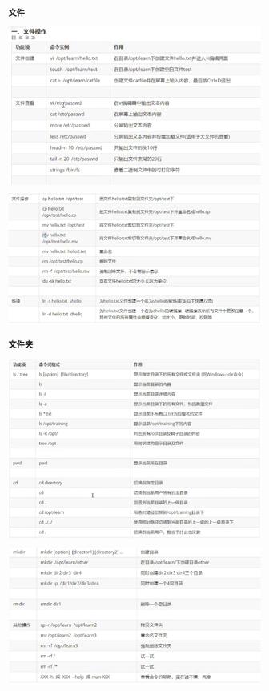### 文件

![image-20240212202429278](https://raw.githubusercontent.com/iooiAsrr/picture/main/Typora/image-20240212202429278.png)

![image-20240212205113215](https://raw.githubusercontent.com/iooiAsrr/picture/main/Typora/image-20240212205113215.png)

### 文件夹

![image-20240212210418830](https://raw.githubusercontent.com/iooiAsrr/picture/main/Typora/image-20240212210418830.png)

![image-20240212212208632](https://raw.githubusercontent.com/iooiAsrr/picture/main/Typora/image-20240212212208632.png)
























